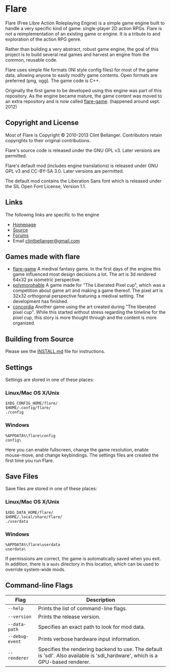 # Flare

Flare (Free Libre Action Roleplaying Engine) is a simple game engine
built to handle a very specific kind of game: single-player 2D action RPGs.
Flare is not a reimplementation of an existing game or engine.
It is a tribute to and exploration of the action RPG genre.

Rather than building a very abstract, robust game engine,
the goal of this project is to build several real games
and harvest an engine from the common, reusable code.

Flare uses simple file formats (INI style config files) for most of the game data,
allowing anyone to easily modify game contents. Open formats are preferred (png, ogg).
The game code is C++.

Originally the first game to be developed using this engine was part of this
repository. As the engine became mature, the game content was moved to an
extra repository and is now called [flare-game]. (happened around sept. 2012)

[flare-game]: https://github.com/clintbellanger/flare-game

## Copyright and License

Most of Flare is Copyright © 2010-2013 Clint Bellanger.
Contributors retain copyrights to their original contributions.

Flare's source code is released under the GNU GPL v3. Later versions are permitted.

Flare's default mod (includes engine translations) is released under GNU GPL v3 and CC-BY-SA 3.0.
Later versions are permitted.

The default mod contains the Liberation Sans font which is released under the SIL Open Font License, Version 1.1.

## Links

The following links are specific to the engine

* [Homepage](http://flarerpg.org)
* [Source](https://github.com/clintbellanger/flare-engine)
* [Forums](http://opengameart.org/forums/flare)
* Email     clintbellanger@gmail.com

## Games made with flare

* [flare-game]    A medival fantasy game. In the first days of the engine this game influenced most design decisions a lot. The art is 3d rendered 64x32 px isometric perspective.
* [polymorphable] A game made for "The Liberated Pixel cup", which was a competition about game art and making a game thereof. The pixel art is 32x32 orthogonal perspective featuring a medival setting. The development has finished.
* [concordia]     Another game using the art created during "The liberated pixel cup". While this started without stress regarding the timeline for the pixel cup, this story is more thought through and the content is more organized.

[flare-game]: https://github.com/clintbellanger/flare-game
[polymorphable]: https://github.com/makrohn/polymorphable
[concordia]: https://github.com/makrohn/concordia

## Building from Source

Please see the [INSTALL.md](INSTALL.engine.md) file for instructions.

## Settings

Settings are stored in one of these places:

### Linux/Mac OS X/Unix
    $XDG_CONFIG_HOME/flare/
    $HOME/.config/flare/
    ./config
### Windows
	%APPDATA%\flare\config
	config\

Here you can enable fullscreen, change the game resolution, enable mouse-move, and change keybindings.
The settings files are created the first time you run Flare.

## Save Files

Save files are stored in one of these places:

### Linux/Mac OS X/Unix
    $XDG_DATA_HOME/flare/
    $HOME/.local/share/flare/
    ./userdata
### Windows
	%APPDATA%\flare\userdata
	userdata\

If permissions are correct, the game is automatically saved when you exit.
In addition, there is a `mods` directory in this location, which can be used to override system-wide mods.

## Command-line Flags

| Flag              | Description
|-------------------|----------------
| `--help`          | Prints the list of command-line flags.
| `--version`       | Prints the release version.
| `--data-path`     | Specifies an exact path to look for mod data.
| `--debug-event`   | Prints verbose hardware input information.
| `--renderer`      | Specifies the rendering backend to use. The default is 'sdl'. Also available is 'sdl_hardware', which is a GPU-based renderer.
